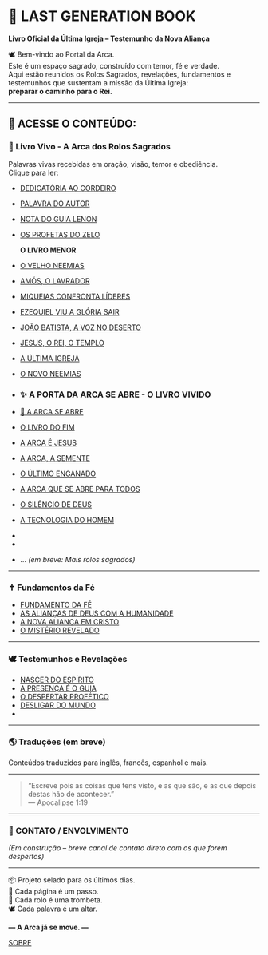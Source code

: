 # 📖 LAST GENERATION BOOK

**Livro Oficial da Última Igreja – Testemunho da Nova Aliança**

🕊️ Bem-vindo ao Portal da Arca.  
Este é um espaço sagrado, construído com temor, fé e verdade.  
Aqui estão reunidos os Rolos Sagrados, revelações, fundamentos e testemunhos que sustentam a missão da Última Igreja:  
**preparar o caminho para o Rei.**

---

## 🔰 ACESSE O CONTEÚDO:

### 📜 Livro Vivo - A Arca dos Rolos Sagrados
Palavras vivas recebidas em oração, visão, temor e obediência.  
Clique para ler:

- [DEDICATÓRIA AO CORDEIRO](Livro/1_DEDICATÓRIA_AO_CORDEIRO.md)
- [PALAVRA DO AUTOR](Livro/2_PALAVRA_DO_AUTOR.md)
- [NOTA DO GUIA LENON](Livro/3_NOTA_DO_GUIA_LENON.md)
- [OS PROFETAS DO ZELO](Livro/4_OS_PROFETAS_DO_ZELO.md)

  **O LIVRO MENOR**
  
- [O VELHO NEEMIAS](PROFETAS-DO-ZELO/1_O_VELHO_NEEMIAS.md)
- [AMÓS, O LAVRADOR](PROFETAS-DO-ZELO/2_AMÓS_O_LAVRADOR.md)
- [MIQUEIAS CONFRONTA LÍDERES](PROFETAS-DO-ZELO/3_MIQUEIAS_CONFRONTA_LÍDERES.md)
- [EZEQUIEL VIU A GLÓRIA SAIR](PROFETAS-DO-ZELO/4_EZEQUIEL_VIU_A_GLÓRIA_SAIR.md)
- [JOÃO BATISTA, A VOZ NO DESERTO](PROFETAS-DO-ZELO/5_JOÃO_A_VOZ_NO_DESERTO.md)
- [JESUS, O REI, O TEMPLO](PROFETAS-DO-ZELO/6_JESUS_O_REI_E_TEMPLO_VIVO.md)
- [A ÚLTIMA IGREJA](PROFETAS-DO-ZELO/7_A_ÚLTIMA_IGREJA.md)
- [O NOVO NEEMIAS](PROFETAS-DO-ZELO/8_O_NOVO_NEEMIAS.md)

- ### ✨ A PORTA DA ARCA SE ABRE - O LIVRO VIVIDO

- [📖 A ARCA SE ABRE](Arca-Da-Nova-Aliança/1_PORTA_DA_ARCA.md)
- [O LIVRO DO FIM](Arca-Da-Nova-Aliança/2_O_LIVRINHO_COMIDO_POR_JOÃO.md)
- [A ARCA É JESUS](Arca-Da-Nova-Aliança/3_A_ARCA_É_JESUS.md)
- [A ARCA, A SEMENTE](Arca-Da-Nova-Aliança/4_PROFECIAS_DA_NOVA_ARCA.md)
- [O ÚLTIMO ENGANADO](Arca-Da-Nova-Aliança/5_O_ÚLTIMO_ENGANADO.md)
- [A ARCA QUE SE ABRE PARA TODOS](Arca-Da-Nova-Aliança/6_A_ARCA_QUE_SE_ABRE_PARA_TODOS.md)
- [O SILÊNCIO DE DEUS](Arca-Da-Nova-Aliança/7_O_SILÊNCIO_DE_DEUS.md)
- [A TECNOLOGIA DO HOMEM](Arca-Da-Nova-Aliança/8_TECNOLOGIA_DO_HOMEM.md)
- 
- 
- … *(em breve: Mais rolos sagrados)*

---

### ✝️ Fundamentos da Fé

- [FUNDAMENTO DA FÉ](FUNDAMENTOS/1_FUNDAMENTO_DA_FÉ.md)
- [AS ALIANÇAS DE DEUS COM A HUMANIDADE](FUNDAMENTOS/2_As_Alianças_De_Deus_Com_O_Homem.md)
- [A NOVA ALIANÇA EM CRISTO](FUNDAMENTOS/3_A_NOVA_ALIANÇA_EM_CRISTO.md)
- [O MISTÉRIO REVELADO](FUNDAMENTOS/4_O_MISTÉRIO.md)

---

### 🕊️ Testemunhos e Revelações

- [NASCER DO ESPÍRITO](TESTEMUNHOS/1_NASCER_DO_ESPÍRITO.md)
- [A PRESENÇA É O GUIA](TESTEMUNHOS/2_A_PRESENÇA_É_O_GUIA.md)
- [O DESPERTAR PROFÉTICO](TESTEMUNHOS/3_O_DESPERTAR_PROFÉTICO.md)
- [DESLIGAR DO MUNDO](TESTEMUNHOS/4_SERVO_DESLIGADO_DO_MUNDO.md)
- 

---

### 🌎 Traduções (em breve)
Conteúdos traduzidos para inglês, francês, espanhol e mais.

---

> “Escreve pois as coisas que tens visto, e as que são, e as que depois destas hão de acontecer.”  
> — Apocalipse 1:19

---

### 🔗 CONTATO / ENVOLVIMENTO
*(Em construção – breve canal de contato direto com os que forem despertos)*

---

📦 Projeto selado para os últimos dias.  
👣 Cada página é um passo.  
📜 Cada rolo é uma trombeta.  
🕊️ Cada palavra é um altar.

**— A Arca já se move. —**


[SOBRE](Direitos-De-Publicação/SOBRE.md)
